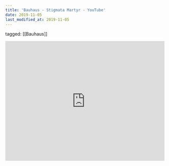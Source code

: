 ```yaml
---
title: 'Bauhaus - Stigmata Martyr - YouTube'
date: 2019-11-05
last_modified_at: 2019-11-05
---
```

tagged: [[Bauhaus]]
<iframe allow="accelerometer; autoplay; clipboard-write; encrypted-media; gyroscope; picture-in-picture" allowfullscreen="" frameborder="0" height="375" id="youtube_iframe" src="https://www.youtube.com/embed/nnrG904talA?feature=oembed&amp;enablejsapi=1&amp;origin=https://safe.txmblr.com&amp;wmode=opaque" width="500"></iframe>